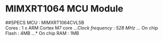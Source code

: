 # MIMXRT1064 MCU Module
##SPECS
MCU : MIMXRT1064CVL5B  
Cores : 1 x ARM Cortex M7 core
...*Clock frequency : 528 MHz
...* On chip Flash : 4MB
...* On chip RAM : 1MB
